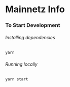# Mainnetz Info

### To Start Development

###### Installing dependencies

```bash
yarn
```

###### Running locally

```bash
yarn start
```
